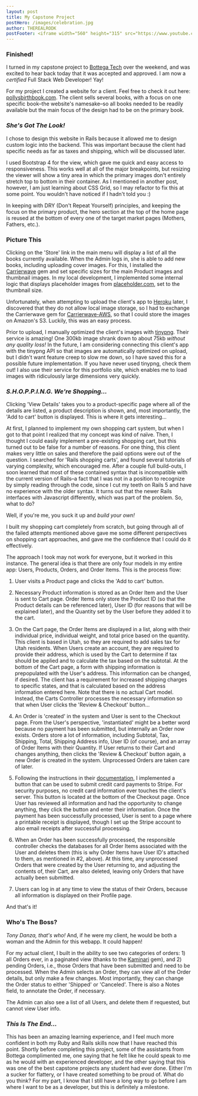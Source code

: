 ```yaml
---
layout: post
title: My Capstone Project
postHero: /images/celebration.jpg
author: THEREALRODK
postFooter: <iframe width="560" height="315" src="https://www.youtube.com/embed/6fHA-WO_K-c" frameborder="0" allow="autoplay; encrypted-media" allowfullscreen></iframe>
---
```


### Finished!

I turned in my capstone project to <a href="https://bottega.tech/" target="_blank">Bottega Tech</a> over the weekend, and was excited to hear back today that it was accepted and approved. I am now a <em>certified</em> Full Stack Web Developer! Yay!

For my project I created a website for a client. Feel free to check it out here: <a href="http://pollysbirthbook.com" target="_blank">pollysbirthbook.com</a>. The client sells several books, with a focus on one specific book–the website's namesake–so all books needed to be readily available but the main focus of the design had to be on the primary book.

### *She's Got The Look!*

I chose to design this website in Rails because it allowed me to design custom logic into the backend. This was important because the client had specific needs as far as taxes and shipping, which will be discussed later.

I used Bootstrap 4 for the view, which gave me quick and easy access to responsiveness. This works well at all of the major breakpoints, but resizing the viewer will show a tiny area in which the primary images don't entirely stretch top to bottom in their container. As I mentioned in another post, however, I am just learning about CSS Grid, so I may refactor to fix this at some point. You wouldn't have noticed if I hadn't told you :)

In keeping with DRY (Don't Repeat Yourself) principles, and keeping the focus on the primary product, the hero section at the top of the home page is reused at the bottom of every one of the target market pages (Mothers, Fathers, etc.).

### Picture This

Clicking on the 'Store' link in the main menu will display a list of all the books currently available. When the Admin logs in, she is able to add new books, including uploading cover images. For this, I installed the <a href="https://rubygems.org/gems/carrierwave" target="_blank">Carrierwave</a> gem and set specific sizes for the main Product images and thumbnail images. In my local development, I implemented some internal logic that displays placeholder images from <a href="https://placeholder.com/" target="_blank">placeholder.com</a>, set to the thumbnail size.

Unfortunately, when attempting to upload the client's app to <a href="https://www.heroku.com/" target="_blank">Heroku</a> later, I discovered that they do not allow local image storage, so I had to exchange the Carrierwave gem for <a href="https://rubygems.org/gems/carrierwave-aws" target="_blank">Carrierwave-AWS</a>, so that I could store the images on Amazon's S3. Luckily, this was an easy process.

Prior to upload, I manually optimized the client's images with <a href="https://tinypng.com/" target="_blank">tinypng</a>. Their service is amazing! One 300kb image shrank down to about 75kb *without any quality loss!* In the future, I am considering connecting this client's app with the tinypng API so that images are automatically optimized on upload, but I didn't want feature creep to slow me down, so I have saved this for a possible future implementation. If you have never used tinypng, check them out! I also use their service for this portfolio site, which enables me to load images with ridiculously large dimensions very quickly.

### *S.H.O.P.P.I.N.G. We're Shopping…*

Clicking 'View Details' takes you to a product-specific page where all of the details are listed, a product description is shown, and, most importantly, the 'Add to cart' button is displayed. This is where it gets interesting…

At first, I planned to implement my own shopping cart system, but when I got to that point I realized that my concept was kind of naïve. Then, I thought I could easily implement a pre-existing shopping cart, but this turned out to be false for a number of reasons. For one thing, this client makes very little on sales and therefore the paid options were out of the question. I searched for 'Rails shopping carts', and found several tutorials of varying complexity, which encouraged me. After a couple full build-outs, I soon learned that most of these contained syntax that is incompatible with the current version of Rails–a fact that I was not in a position to recognize by simply reading through the code, since I cut my teeth on Rails 5 and have no experience with the older syntax. It turns out that the newer Rails interfaces with Javascript differently, which was part of the problem. So, what to do?

Well, if you're me, you suck it up and *build your own!*

I built my shopping cart completely from scratch, but going through all of the failed attempts mentioned above gave me some different perspectives on shopping cart approaches, and gave me the confidence that I could do it effectively.

The approach I took may not work for everyone, but it worked in this instance. The general idea is that there are only four models in my entire app: Users, Products, Orders, and Order Items. This is the process flow:

1. User visits a Product page and clicks the 'Add to cart' button.

2. Necessary Product information is stored as an Order Item and the User is sent to Cart page. Order Items only store the Product ID (so that the Product details can be referenced later), User ID (for reasons that will be explained later), and the Quantity set by the User before they added it to the cart. 

3. On the Cart page, the Order Items are displayed in a list, along with their individual price, individual weight, and total price based on the quantity. This client is based in Utah, so they are required to add sales tax for Utah residents. When Users create an account, they are required to provide their address, which is used by the Cart to determine if tax should be applied and to calculate the tax based on the subtotal. At the bottom of the Cart page, a form with shipping information is prepopulated with the User's address. This information can be changed, if desired. The client has a requirement for increased shipping charges to specific states, and that is calculated based on the address information entered here. Note that there is no actual Cart model. Instead, the Carts Controller processes the necessary information so that when User clicks the 'Review & Checkout' button…

4. An Order is 'created' in the system and User is sent to the Checkout page. From the User's perspective, 'instantiated' might be a better word because no payment has been submitted, but internally an Order now exists. Orders store a lot of information, including Subtotal, Tax, Shipping, Total, Shipping Address info, User ID (of course), and an array of Order Items with their Quantity. If User returns to their Cart and changes anything, then clicks the 'Review & Checkout' button again, a new Order is created in the system. Unprocessed Orders are taken care of later.

5. Following the instructions in their <a href="https://stripe.com/docs/checkout/rails" target="_blank">documentation</a>, I implemented a button that can be used to submit credit card payments to Stripe. For security purposes, no credit card information ever touches the client's server. This button is located at the bottom of the Checkout page. Once User has reviewed all information and had the opportunity to change anything, they click the button and enter their information. Once the payment has been successfully processed, User is sent to a page where a printable receipt is displayed, though I set up the Stripe account to also email receipts after successful processing.

6. When an Order has been successfully processed, the responsible controller checks the databases for all Order Items associated with the User and deletes them (this is why Order Items have User ID's attached to them, as mentioned in #2, above). At this time, any unprocessed Orders that were created by the User returning to, and adjusting the contents of, their Cart, are also deleted, leaving only Orders that have actually been submitted.

7. Users can log in at any time to view the status of their Orders, because all information is displayed on their Profile page.

And that's it!

### Who's The Boss?

*Tony Danza, that's who!* And, if he were my client, he would be both a woman and the Admin for this webapp. It could happen!

For my actual client, I built in the ability to see two categories of orders: 1) all Orders ever, in a paginated view (thanks to the <a href="https://rubygems.org/gems/kaminari" target="_blank">Kaminari</a> gem), and 2) pending Orders, i.e., those Orders that have been submitted and need to be processed. When the Admin selects an Order, they can view all of the Order details, but only make a few changes. Most importantly, they can change the Order status to either 'Shipped' or 'Canceled'. There is also a Notes field, to annotate the Order, if necessary.

The Admin can also see a list of all Users, and delete them if requested, but cannot view User info.

### *This Is The End…*

This has been an amazing learning experience, and I feel much more confident in both my Ruby and Rails skills now that I have reached this point. Shortly before completing this project, some of the assistants from Bottega complimented me, one saying that he felt like he could speak to me as he would with an experienced developer, and the other saying that this was one of the best capstone projects any student had ever done. Either I'm a sucker for flattery, or I have created something to be proud of. What do you think? For my part, I know that I still have a long way to go before I am where I want to be as a developer, but this is definitely a milestone.

<!--

Use this to place images within the article. Use the pull-left and pull-right classes for placement.

<img class="pull-left" src="http://placekitten.com/g/400/200"
     alt="kitten">
-->